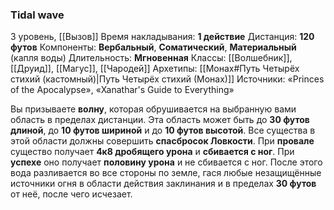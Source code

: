 ### Tidal wave
3 уровень, [[Вызов]]
Время накладывания: **1 действие**
Дистанция: **120 футов**
Компоненты: **Вербальный**, **Соматический**, **Материальный** (капля воды)
Длительность: **Мгновенная**
Классы: [[Волшебник]], [[Друид]], [[Магус]], [[Чародей]]
Архетипы: [[Монах#Путь Четырёх стихий (кастомный)|Путь Четырёх стихий (Монах)]]
Источники: «Princes of the Apocalypse», «Xanathar's Guide to Everything»

Вы призываете **волну**, которая обрушивается на выбранную вами область в пределах дистанции. Эта область может быть до **30 футов длиной**, до **10 футов шириной** и до **10 футов высотой**. Все существа в этой области должны совершить **спасбросок Ловкости**. При **провале** существо получает **4к8 дробящего урона** и **сбивается с ног**. При **успехе** оно получает **половину урона** и не сбивается с ног. После этого вода разливается во все стороны по земле, гася любые незащищённые источники огня в области действия заклинания и в пределах **30 футов** от неё, после чего исчезает.